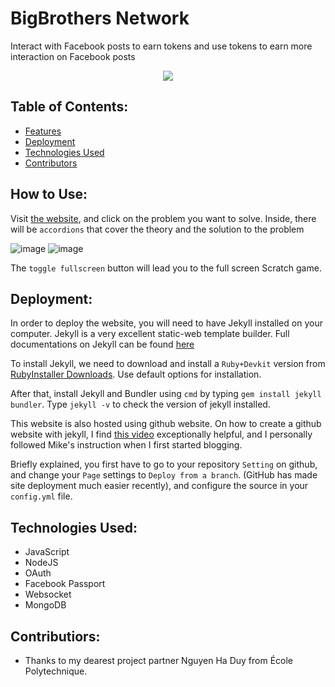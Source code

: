 # BigBrothers Network
Interact with Facebook posts to earn tokens and use tokens to earn more interaction on Facebook posts
<p align="center">
  <kbd>
<img src="https://user-images.githubusercontent.com/60612625/194202511-d2566a85-fd45-4a8d-ad8a-baf60446ef5d.gif"></img>
  </kbd>
</p>



## Table of Contents:
- [Features](#how-to-use)
- [Deployment](#deployment)
- [Technologies Used](#technologies-used)
- [Contributors](#project-maintainers)

## How to Use:
Visit [the website](https://dmtrung14.github.io/mathinspiration), and click on the problem you want to solve.
Inside, there will be ``accordions`` that cover the theory and the solution to the problem

![image](https://user-images.githubusercontent.com/60612625/194203297-57490404-4338-486d-9c71-5133dfb05f4d.png)
![image](https://user-images.githubusercontent.com/60612625/194203370-b6dc18fd-4641-4cbc-bb1f-8bc493efd34b.png)

The ``toggle fullscreen`` button will lead you to the full screen Scratch game.

## Deployment:

In order to deploy the website, you will need to have Jekyll installed on your computer. Jekyll is a very excellent static-web template builder. Full documentations on Jekyll can be found [here](https://jekyllrb.com/docs/installation/windows/)

To install Jekyll, we need to download and install a `Ruby+Devkit` version from [RubyInstaller Downloads](https://rubyinstaller.org/downloads/). Use default options for installation.

After that, install Jekyll and Bundler using `cmd` by typing `gem install jekyll bundler`. Type `jekyll -v` to check the version of jekyll installed.

This website is also hosted using github website. On how to create a github website with jekyll, I find [this video](https://www.youtube.com/watch?v=fqFjuX4VZmU) exceptionally helpful, and I personally followed Mike's instruction when I first started blogging.

Briefly explained, you first have to go to your repository `Setting` on github, and change your `Page` settings to `Deploy from a branch`. (GitHub has made site deployment much easier recently), and configure the source in your `config.yml` file.

## Technologies Used:
- JavaScript
- NodeJS
- OAuth
- Facebook Passport
- Websocket
- MongoDB
## Contributiors:
- Thanks to my dearest project partner Nguyen Ha Duy from École Polytechnique.
